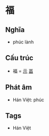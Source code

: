# 福

## Nghĩa

* phúc lành

## Cấu trúc
* 福 = [示](示.md) [畐](畐.md)

## Phát âm

* Hán Việt: phúc

## Tags
* Hán Việt

<script>window.HANZI_FIELD='福';</script>
